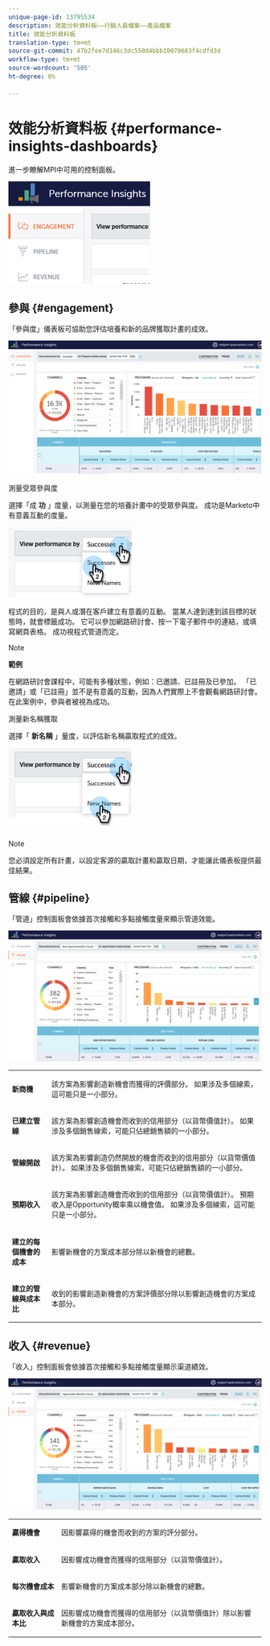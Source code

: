 ```yaml
---
unique-page-id: 13795534
description: 效能分析資料板——行銷人員檔案——產品檔案
title: 效能分析資料板
translation-type: tm+mt
source-git-commit: 47b2fee7d146c3dc558d4bbb10070683f4cdfd3d
workflow-type: tm+mt
source-wordcount: '505'
ht-degree: 0%

---
```



# 效能分析資料板 {#performance-insights-dashboards}

進一步瞭解MPI中可用的控制面板。

![](assets/1-4.png)

## 參與 {#engagement}

「參與度」儀表板可協助您評估培養和新的品牌獲取計畫的成效。

![](assets/two-3.png)

測量受眾參與度

選擇「成 **功** 」度量，以測量在您的培養計畫中的受眾參與度。 成功是Marketo中有意義互動的度量。

![](assets/3-4.png)

程式的目的，是與人或潛在客戶建立有意義的互動。 當某人達到達到該目標的狀態時，就會標籤成功。 它可以參加網路研討會、按一下電子郵件中的連結，或填寫網頁表格。 成功視程式管道而定。

>[!NOTE]
>
>**範例**
>
>在網路研討會課程中，可能有多種狀態，例如：已邀請、已註冊及已參加。 「已邀請」或「已註冊」並不是有意義的互動，因為人們實際上不會觀看網路研討會。 在此案例中，參與者被視為成功。

測量新名稱獲取

選擇「 **新名稱** 」量度，以評估新名稱贏取程式的成效。

![](assets/4-3.png)

>[!NOTE]
>
>您必須設定所有計畫，以設定客源的贏取計畫和贏取日期，才能讓此儀表板提供最佳結果。

## 管線 {#pipeline}

「管道」控制面板會依據首次接觸和多點接觸度量來顯示管道效能。

![](assets/five-1.png)

<table> 
 <tbody> 
  <tr> 
   <td><p><strong>新商機</strong></p></td> 
   <td><p>該方案為影響創造新機會而獲得的評價部分。 如果涉及多個線索，這可能只是一小部分。</p></td> 
  </tr> 
  <tr> 
   <td><p><strong>已建立管線</strong></p></td> 
   <td><p>該方案為影響創造機會而收到的信用部分（以貨幣價值計）。 如果涉及多個銷售線索，可能只佔總銷售額的一小部分。</p></td> 
  </tr> 
  <tr> 
   <td><p><strong>管線開啟</strong></p></td> 
   <td><p>該方案為影響創造仍然開放的機會而收到的信用部分（以貨幣價值計）。 如果涉及多個銷售線索，可能只佔總銷售額的一小部分。</p></td> 
  </tr> 
  <tr> 
   <td><p><strong>預期收入</strong></p></td> 
   <td><p>該方案為影響創造機會而收到的信用部分（以貨幣價值計）。 預期收入是Opportunity概率乘以機會值。 如果涉及多個線索，這可能只是一小部分。</p></td> 
  </tr> 
  <tr> 
   <td><p><strong>建立的每個機會的成本</strong></p></td> 
   <td><p>影響新機會的方案成本部分除以新機會的總數。</p></td> 
  </tr> 
  <tr> 
   <td><p><strong>建立的管線與成本比</strong></p></td> 
   <td><p>收到的影響創造新機會的方案評價部分除以影響創造機會的方案成本部分。</p></td> 
  </tr> 
 </tbody> 
</table>

## 收入 {#revenue}

「收入」控制面板會依據首次接觸和多點接觸度量顯示渠道績效。

![](assets/six-1.png)

<table> 
 <tbody> 
  <tr> 
   <td><p><strong>贏得機會</strong></p></td> 
   <td><p>因影響贏得的機會而收到的方案的評分部分。</p></td> 
  </tr> 
  <tr> 
   <td><p><strong>贏取收入</strong></p></td> 
   <td><p>因影響成功機會而獲得的信用部分（以貨幣價值計）。</p></td> 
  </tr> 
  <tr> 
   <td><p><strong>每次機會成本</strong></p></td> 
   <td><p>影響新機會的方案成本部分除以新機會的總數。</p></td> 
  </tr> 
  <tr> 
   <td><p><strong>贏取收入與成本比</strong></p></td> 
   <td><p>因影響成功機會而獲得的信用部分（以貨幣價值計）除以影響新機會的方案成本部分。</p></td> 
  </tr> 
 </tbody> 
</table>

